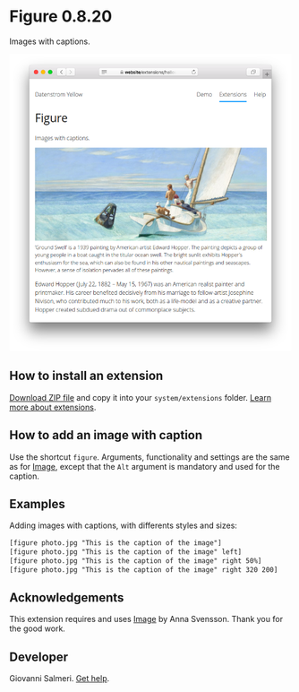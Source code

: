 # Figure 0.8.20

Images with captions.

<p align="center"><img src="figure-screenshot.png?raw=true" alt="Screenshot"></p>

## How to install an extension

[Download ZIP file](https://github.com/GiovanniSalmeri/yellow-figure/archive/main.zip) and copy it into your `system/extensions` folder. [Learn more about extensions](https://github.com/annaesvensson/yellow-update).

## How to add an image with caption

Use the shortcut `figure`. Arguments, functionality and settings are the same as for [Image](https://github.com/annaesvensson/yellow-image), except that the `Alt` argument is mandatory and used for the caption.

## Examples

Adding images with captions, with differents styles and sizes:

    [figure photo.jpg "This is the caption of the image"]
    [figure photo.jpg "This is the caption of the image" left]
    [figure photo.jpg "This is the caption of the image" right 50%]
    [figure photo.jpg "This is the caption of the image" right 320 200]

## Acknowledgements

This extension requires and uses [Image](https://github.com/annaesvensson/yellow-image) by Anna Svensson. Thank you for the good work.

## Developer

Giovanni Salmeri. [Get help](https://datenstrom.se/yellow/help/).
